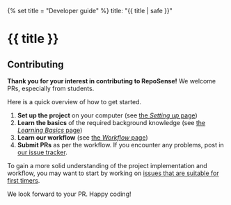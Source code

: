 {% set title = "Developer guide" %}
<frontmatter>
  title: "{{ title | safe }}"
</frontmatter>

<h1 class="display-3"><md>{{ title }}</md></h1>

## Contributing
<div class="lead">

**Thank you for your interest in contributing to RepoSense!** We welcome PRs, especially from students.
</div>


Here is a quick overview of how to get started.

1. **Set up the project** on your computer (see [the _Setting up_ page](settingUp.html))
1. **Learn the basics** of the required background knowledge (see [the _Learning Basics_ page](learningBasics.html))
1. **Learn our workflow** (see [the _Workflow_ page](workflow.html))
1. **Submit PRs** as per the workflow. If you encounter any problems, post in [our issue tracker](https://github.com/reposense/RepoSense/issues).

<box type="info" seamless>

To gain a more solid understanding of the project implementation and workflow, you may want to start by working on [issues that are suitable for first timers](https://github.com/reposense/RepoSense/issues?q=is%3Aopen+is%3Aissue+label%3Ad.FirstTimers).
</box>

We look forward to your PR. Happy coding!
